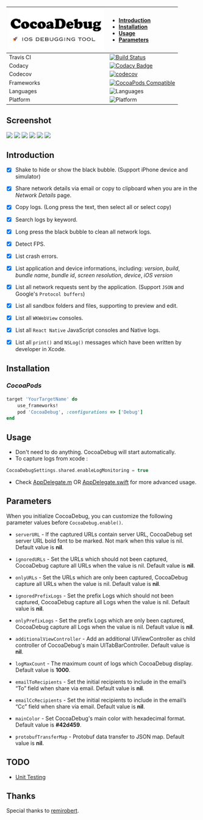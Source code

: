 | <img alt="logo" src="https://raw.githubusercontent.com/CocoaDebug/CocoaDebug/master/pic/logo.png" width="250"/> | <ul align="left"><li><a href="#introduction">Introduction</a><li><a href="#installation">Installation</a><li><a href="#usage">Usage</a><li><a href="#parameters">Parameters</a></ul> |
| -------------- | -------------- |
| Travis CI | [![Build Status](https://travis-ci.org/CocoaDebug/CocoaDebug.svg?branch=master)](https://travis-ci.org/CocoaDebug/CocoaDebug) |
| Codacy | [![Codacy Badge](https://api.codacy.com/project/badge/Grade/6aac8606d10f403a811cafdf870bb552)](https://www.codacy.com/app/CocoaDebug/CocoaDebug?utm_source=github.com&amp;utm_medium=referral&amp;utm_content=CocoaDebug/CocoaDebug&amp;utm_campaign=Badge_Grade) |
| Codecov | [![codecov](https://codecov.io/gh/CocoaDebug/CocoaDebug/branch/master/graph/badge.svg)](https://codecov.io/gh/CocoaDebug/CocoaDebug) |
| Frameworks | [![CocoaPods Compatible](https://img.shields.io/cocoapods/v/CocoaDebug.svg)](https://img.shields.io/cocoapods/v/CocoaDebug.svg) |
| Languages | ![Languages](https://img.shields.io/badge/languages-Swift%20%7C%20ObjC-blue.svg) |
| Platform | ![Platform](https://img.shields.io/badge/platforms-iOS%208.0+-blue.svg) |

<span style="float:none" />

## Screenshot

<img src="https://raw.githubusercontent.com/CocoaDebug/CocoaDebug/master/pic/a1.png" width="250">
<img src="https://raw.githubusercontent.com/CocoaDebug/CocoaDebug/master/pic/a2.png" width="250">
<img src="https://raw.githubusercontent.com/CocoaDebug/CocoaDebug/master/pic/a3.png" width="250">
<img src="https://raw.githubusercontent.com/CocoaDebug/CocoaDebug/master/pic/a4.png" width="250">
<img src="https://raw.githubusercontent.com/CocoaDebug/CocoaDebug/master/pic/a5.png" width="250">
<img src="https://raw.githubusercontent.com/CocoaDebug/CocoaDebug/master/pic/a6.png" width="250">

## Introduction

- [x] Shake to hide or show the black bubble. (Support iPhone device and simulator)

- [x] Share network details via email or copy to clipboard when you are in the *Network Details* page.

- [x] Copy logs. (Long press the text, then select all or select copy)

- [x] Search logs by keyword.

- [x] Long press the black bubble to clean all network logs.

- [x] Detect FPS.

- [x] List crash errors.

- [x] List application and device informations, including: *version*, *build*, *bundle name*, *bundle id*, *screen resolution*, *device*, *iOS version*

- [x] List all network requests sent by the application. (Support `JSON` and Google's `Protocol buffers`)

- [x] List all sandbox folders and files, supporting to preview and edit.

- [x] List all `WKWebView` consoles.

- [x] List all `React Native` JavaScript consoles and Native logs.

- [x] List all `print()` and `NSLog()` messages which have been written by developer in Xcode.

## Installation

### *CocoaPods*

```ruby
target 'YourTargetName' do
    use_frameworks!
    pod 'CocoaDebug', :configurations => ['Debug']
end
```

## Usage

- Don't need to do anything. CocoaDebug will start automatically.
- To capture logs from xcode :
```swift
CocoaDebugSettings.shared.enableLogMonitoring = true
```
- Check [AppDelegate.m](https://github.com/CocoaDebug/CocoaDebug/blob/master/Example_Objc/Example_Objc/AppDelegate.m) OR [AppDelegate.swift](https://github.com/CocoaDebug/CocoaDebug/blob/master/Example_Swift/Example_Swift/AppDelegate.swift) for more advanced usage.

## Parameters

When you initialize CocoaDebug, you can customize the following parameter values before `CocoaDebug.enable()`.

- `serverURL` - If the captured URLs contain server URL, CocoaDebug set server URL bold font to be marked. Not mark when this value is nil. Default value is **nil**.

- `ignoredURLs` - Set the URLs which should not been captured, CocoaDebug capture all URLs when the value is nil. Default value is **nil**.

- `onlyURLs` - Set the URLs which are only been captured, CocoaDebug capture all URLs when the value is nil. Default value is **nil**.

- `ignoredPrefixLogs` - Set the prefix Logs which should not been captured, CocoaDebug capture all Logs when the value is nil. Default value is **nil**.

- `onlyPrefixLogs` - Set the prefix Logs which are only been captured, CocoaDebug capture all Logs when the value is nil. Default value is **nil**.

- `additionalViewController` - Add an additional UIViewController as child controller of CocoaDebug's main UITabBarController. Default value is **nil**.

- `logMaxCount` - The maximum count of logs which CocoaDebug display. Default value is **1000**.

- `emailToRecipients` - Set the initial recipients to include in the email’s “To” field when share via email. Default value is **nil**.

- `emailCcRecipients` - Set the initial recipients to include in the email’s “Cc” field when share via email. Default value is **nil**.

- `mainColor` - Set CocoaDebug's main color with hexadecimal format. Default value is **#42d459**.

- `protobufTransferMap` - Protobuf data transfer to JSON map. Default value is **nil**.

## TODO

- [Unit Testing](https://codecov.io/gh/CocoaDebug/CocoaDebug)

## Thanks

Special thanks to [remirobert](https://github.com/remirobert).
